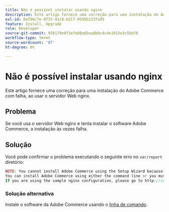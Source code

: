 ```yaml
---
title: Não é possível instalar usando nginx
description: Este artigo fornece uma correção para uma instalação do Adobe Commerce com falha, ao usar o servidor Web nginx.
exl-id: 0af90c7e-0733-41c8-b217-9595b133fa95
feature: Install, Upgrade
role: Developer
source-git-commit: 958179e0f3efe08e65ea8b0c4c4e1015e3c5bb76
workflow-type: tm+mt
source-wordcount: '87'
ht-degree: 0%

---
```


# Não é possível instalar usando nginx

Este artigo fornece uma correção para uma instalação do Adobe Commerce com falha, ao usar o servidor Web nginx.

## Problema

Se você usa o servidor Web nginx e tenta instalar o software Adobe Commerce, a instalação às vezes falha.

## Solução

Você pode confirmar o problema executando o seguinte erro no `var/report` diretório:

```php
NOTE: You cannot install Adobe Commerce using the Setup Wizard because the Adobe Commerce setup directory cannot be accessed.
You can install Adobe Commerce using either the command line or you must restore access to the following directory: /var/www/html/setup
If you are using the sample nginx configuration, please go to http://ce.mtf03.bcn.magento.com/setup/";i:1;s:641:"#0 /var/www/html/lib/internal/Magento/Framework/App/Http.php(213): Magento\Framework\App\Http->redirectToSetup(Object(Magento\Framework\App\Bootstrap), Object(Exception))
```

### Solução alternativa

Instale o software da Adobe Commerce usando o [linha de comando](https://devdocs.magento.com/guides/v2.3/install-gde/install/cli/install-cli.html).
